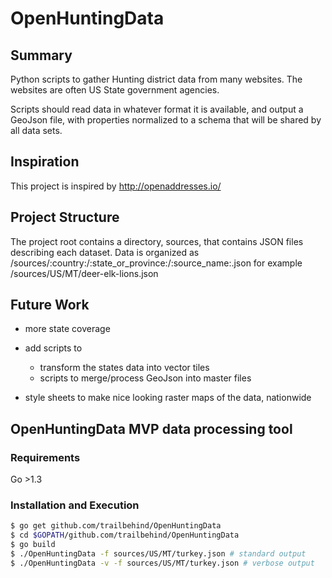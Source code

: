 # OpenHuntingData

## Summary

Python scripts to gather Hunting district data from many websites. The websites are often US State government agencies.

Scripts should read data in whatever format it is available, and output a GeoJson file, with properties normalized to a schema that will be shared by all data sets.

## Inspiration

This project is inspired by http://openaddresses.io/

## Project Structure

The project root contains a directory, sources, that contains JSON files describing each dataset. Data is organized as /sources/:country:/:state_or_province:/:source_name:.json for example /sources/US/MT/deer-elk-lions.json

## Future Work

* more state coverage

* add scripts to
    * transform the states data into vector tiles
    * scripts to merge/process GeoJson into master files

* style sheets to make nice looking raster maps of the data, nationwide

## OpenHuntingData MVP data processing tool

### Requirements
Go >1.3

### Installation and Execution

```bash
$ go get github.com/trailbehind/OpenHuntingData
$ cd $GOPATH/github.com/trailbehind/OpenHuntingData
$ go build
$ ./OpenHuntingData -f sources/US/MT/turkey.json # standard output
$ ./OpenHuntingData -v -f sources/US/MT/turkey.json # verbose output
```
